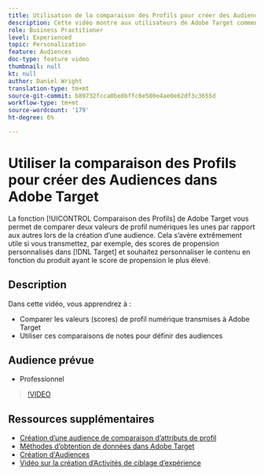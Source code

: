 ```yaml
---
title: Utilisation de la comparaison des Profils pour créer des Audiences
description: Cette vidéo montre aux utilisateurs de Adobe Target comment utiliser la fonction Comparaison des Profils pour comparer deux valeurs de profil numériques les unes par rapport aux autres lors de la création d’une audience.
role: Business Practitioner
level: Experienced
topic: Personalization
feature: Audiences
doc-type: feature video
thumbnail: null
kt: null
author: Daniel Wright
translation-type: tm+mt
source-git-commit: b89732fcca0be8bffc6e580e4ae0e62df3c3655d
workflow-type: tm+mt
source-wordcount: '179'
ht-degree: 6%

---
```



# Utiliser la comparaison des Profils pour créer des Audiences dans Adobe Target

La fonction [!UICONTROL Comparaison des Profils] de Adobe Target vous permet de comparer deux valeurs de profil numériques les unes par rapport aux autres lors de la création d’une audience. Cela s’avère extrêmement utile si vous transmettez, par exemple, des scores de propension personnalisés dans [!DNL Target] et souhaitez personnaliser le contenu en fonction du produit ayant le score de propension le plus élevé.

## Description

Dans cette vidéo, vous apprendrez à :

* Comparer les valeurs (scores) de profil numérique transmises à Adobe Target
* Utiliser ces comparaisons de notes pour définir des audiences

## Audience prévue

* Professionnel

>[!VIDEO](https://video.tv.adobe.com/v/23218/?quality=12)

## Ressources supplémentaires

* [Création d’une audience de comparaison d’attributs de profil](https://docs.adobe.com/content/help/en/target/using/audiences/create-audiences/creating-a-profile-attribute-comparison-audience.html)
* [Méthodes d’obtention de données dans Adobe Target](https://docs.adobe.com/content/help/en/target/using/implement-target/before-implement/methods/methods-to-get-data-into-target.html)
* [Création d&#39;Audiences](https://docs.adobe.com/content/help/en/target/using/audiences/create-audiences/create-audience.html)
* [Vidéo sur la création d’Activités de ciblage d’expérience](../activities/create-experience-targeting-activities.md)